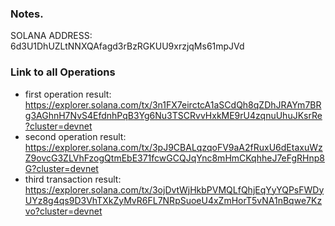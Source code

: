### Notes.

SOLANA ADDRESS: 6d3U1DhUZLtNNXQAfagd3rBzRGKUU9xrzjqMs61mpJVd

### Link to all Operations

- first operation result: https://explorer.solana.com/tx/3n1FX7eirctcA1aSCdQh8qZDhJRAYm7BRg3AGhnH7NvS4EfdnhPqB3Yg6Nu3TSCRvvHxkME9rU4zqnuUhuJKsrRe?cluster=devnet
- second operation result: https://explorer.solana.com/tx/3pJ9CBALqzqoFV9aA2fRuxU6dEtaxuWzZ9ovcG3ZLVhFzogQtmEbE371fcwGCQJqYnc8mHmCKqhheJ7eFgRHnp8G?cluster=devnet
- third transaction result: https://explorer.solana.com/tx/3ojDvtWjHkbPVMQLfQhjEqYyYQPsFWDyUYz8g4qs9D3VhTXkZyMvR6FL7NRpSuoeU4xZmHorT5vNA1nBqwe7Kzvo?cluster=devnet
